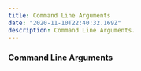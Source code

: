 ```yaml
---
title: Command Line Arguments
date: "2020-11-10T22:40:32.169Z"
description: Command Line Arguments.
---
```


### Command Line Arguments
